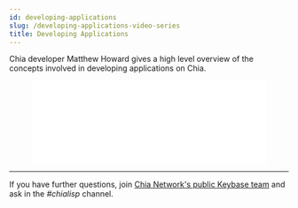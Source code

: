 ```yaml
---
id: developing-applications
slug: /developing-applications-video-series
title: Developing Applications
---
```


Chia developer Matthew Howard gives a high level overview of the concepts involved in developing applications on Chia.

<figure class="video-container">
<iframe src="//www.youtube.com/embed/lh9spX6Qv8I" frameborder="0" allowfullscreen webkitallowfullscreen mozallowfullscreen width="100%"></iframe>
</figure>

---

If you have further questions, join [Chia Network's public Keybase team](https://keybase.io/team/chia_network.public) and ask in the _#chialisp_ channel.
